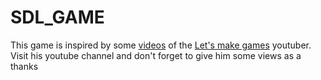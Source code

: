 # SDL_GAME

This game is inspired by some [videos](https://youtube.com/playlist?list=PLhfAbcv9cehhkG7ZQK0nfIGJC_C-wSLrx) of the [Let's make games](https://www.youtube.com/c/CarlBirch) youtuber. Visit his youtube channel and don't forget to give him some views as a thanks